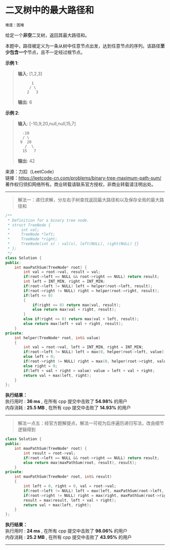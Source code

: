 # 二叉树中的最大路径和 #  
`难度：困难` 

给定一个**非空**二叉树，返回其最大路径和。

本题中，路径被定义为一条从树中任意节点出发，达到任意节点的序列。该路径**至少包含一个**节点，且不一定经过根节点。  

**示例 1**:  
>**输入**: [1,2,3]  
>```
>       1
>      / \
>     2   3
>```
>**输出**: 6  

**示例 2**:  
>**输入**: [-10,9,20,null,null,15,7]  
>```
>   -10
>   / \
>  9  20
>    /  \
>   15   7
>```
>**输出**: 42  

来源：力扣（LeetCode）  
链接：https://leetcode-cn.com/problems/binary-tree-maximum-path-sum/  
著作权归领扣网络所有。商业转载请联系官方授权，非商业转载请注明出处。  

---  
>解法一：递归求解，分左右子树查找返回最大路径和以及保存全局的最大路径和  

```C++  
/**
 * Definition for a binary tree node.
 * struct TreeNode {
 *     int val;
 *     TreeNode *left;
 *     TreeNode *right;
 *     TreeNode(int x) : val(x), left(NULL), right(NULL) {}
 * };
 */
class Solution {
public:
    int maxPathSum(TreeNode* root) {
        int val = root->val, result = val;
        if(root->left == NULL && root->right == NULL) return result;
        int left = INT_MIN, right = INT_MIN;
        if(root->left != NULL) left = helper(root->left, result);
        if(root->right != NULL) right = helper(root->right, result);
        if(left <= 0)
        {
            if(right <= 0) return max(val, result);
            else return max(val + right, result);
        }
        else if(right <= 0) return max(val + left, result);
        else return max(left + val + right, result);
    }
private:
    int helper(TreeNode* root, int& value)
    {
        int val = root->val, left = INT_MIN, right = INT_MIN;
        if(root->left != NULL) left = max(0, helper(root->left, value));
        else left = 0;
        if(root->right != NULL) right = max(0, helper(root->right, value));
        else right = 0;
        if(left + val + right > value) value = left + val + right;
        return val + max(left, right);
    }
};
```  

**执行结果：**  
执行用时 : **36 ms** , 在所有 cpp 提交中击败了 **54.98%** 的用户  
内存消耗 : **25.5 MB** , 在所有 cpp 提交中击败了 **14.93%** 的用户  

---  
>解法一点五：经官方题解提点，解法一可视为后序遍历递归写法，改良细节逻辑得到  

```C++  
class Solution {
public:
    int maxPathSum(TreeNode* root) {
        int result = root->val;
        if(root->left == NULL && root->right == NULL) return result;
        else return max(maxPathSum(root, result), result);
    }
private:
    int maxPathSum(TreeNode* root, int& result)
    {
        int left = 0, right = 0, val = root->val;
        if(root->left != NULL) left = max(left, maxPathSum(root->left, result));
        if(root->right != NULL) right = max(right, maxPathSum(root->right, result));
        result = max(result, left + val + right);
        return val + max(left, right);
    }
};
```  

**执行结果：**  
执行用时 : **24 ms** , 在所有 cpp 提交中击败了 **98.06%** 的用户  
内存消耗 : **25.2 MB** , 在所有 cpp 提交中击败了 **43.95%** 的用户  

---  